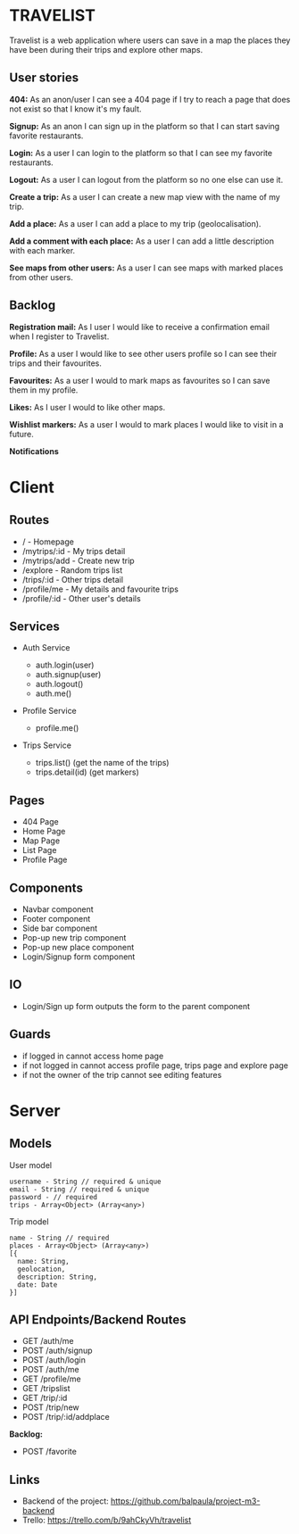 # TRAVELIST
Travelist is a web application where users can save in a map the places they have been during their trips and explore other maps.

## User stories
  **404:** As an anon/user I can see a 404 page if I try to reach a page that does not exist so that I know it's my fault.
  
  **Signup:** As an anon I can sign up in the platform so that I can start saving favorite restaurants.
  
  **Login:** As a user I can login to the platform so that I can see my favorite restaurants.
  
  **Logout:** As a user I can logout from the platform so no one else can use it.

  **Create a trip:** As a user I can create a new map view with the name of my trip.
  
  **Add a place:** As a user I can add a place to my trip (geolocalisation).
  
  **Add a comment with each place:** As a user I can add a little description with each marker.
  
  **See maps from other users:** As a user I can see maps with marked places from other users.


## Backlog
  **Registration mail:** As I user I would like to receive a confirmation email when I register to Travelist.

  **Profile:** As a user I would like to see other users profile so I can see their trips and their favourites.

  **Favourites:** As a user I would to mark maps as favourites so I can save them in my profile.
  
  **Likes:** As I user I would to like other maps.
  
  **Wishlist markers:** As a user I would to mark places I would like to visit in a future.
  
  **Notifications**
  
# Client

## Routes

  - / - Homepage
  - /mytrips/:id - My trips detail
  - /mytrips/add - Create new trip
  - /explore - Random trips list
  - /trips/:id - Other trips detail
  - /profile/me - My details and favourite trips
  - /profile/:id - Other user's details

## Services

- Auth Service
  - auth.login(user)
  - auth.signup(user)
  - auth.logout()
  - auth.me()
  
- Profile Service
  - profile.me()
  
- Trips Service
  - trips.list() (get the name of the trips)
  - trips.detail(id) (get markers)

## Pages

- 404 Page
- Home Page
- Map Page
- List Page
- Profile Page

## Components

- Navbar component
- Footer component
- Side bar component
- Pop-up new trip component
- Pop-up new place component
- Login/Signup form component

## IO

- Login/Sign up form outputs the form to the parent component

## Guards

- if logged in cannot access home page
- if not logged in cannot access profile page, trips page and explore page
- if not the owner of the trip cannot see editing features

# Server

## Models

  User model

  ```
  username - String // required & unique
  email - String // required & unique
  password - // required
  trips - Array<Object> (Array<any>)
  ```

  Trip model

  ```
  name - String // required
  places - Array<Object> (Array<any>)
  [{
    name: String,
    geolocation,
    description: String,
    date: Date
  }]
  
```

## API Endpoints/Backend Routes

  - GET /auth/me
  - POST /auth/signup
  - POST /auth/login
  - POST /auth/me
  - GET /profile/me
  - GET /tripslist
  - GET /trip/:id
  - POST /trip/new
  - POST /trip/:id/addplace
  
  **Backlog:**
  - POST /favorite

## Links
- Backend of the project: https://github.com/balpaula/project-m3-backend
- Trello: https://trello.com/b/9ahCkyVh/travelist
